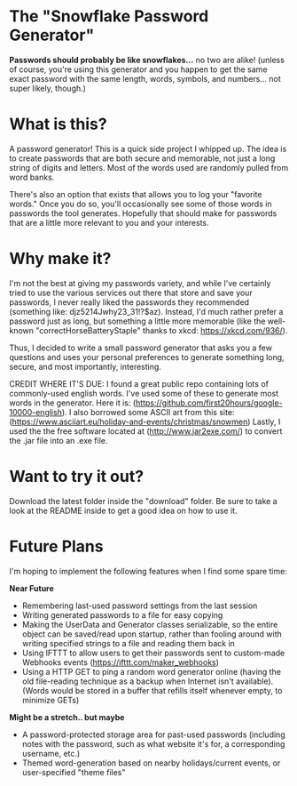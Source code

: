 # The "Snowflake Password Generator"

__Passwords should probably be like snowflakes...__ no two are alike! (unless of course, you're using this generator and you happen to get the same exact password with the same length, words, symbols, and numbers... not super likely, though.)

# What is this?
A password generator! This is a quick side project I whipped up. The idea is to create passwords that are both secure and memorable, not just a long string of digits and letters. Most of the words used are randomly pulled from word banks.

There's also an option that exists that allows you to log your "favorite words." Once you do so, you'll occasionally see some of those words in passwords the tool generates. Hopefully that should make for passwords that are a little more relevant to you and your interests.

# Why make it?
I'm not the best at giving my passwords variety, and while I've certainly tried to use the various services out there that store and save your passwords, I never really liked the passwords they recommended (something like: djz5214Jwhy23_31!?$az). Instead, I'd much rather prefer a password just as long, but something a little more memorable (like the well-known "correctHorseBatteryStaple" thanks to xkcd: https://xkcd.com/936/).

Thus, I decided to write a small password generator that asks you a few questions and uses your personal preferences to generate something long, secure, and most importantly, interesting.

CREDIT WHERE IT'S DUE:
I found a great public repo containing lots of commonly-used english words. I've used some of these to generate most words in the generator. Here it is: (https://github.com/first20hours/google-10000-english).
I also borrowed some ASCII art from this site: (https://www.asciiart.eu/holiday-and-events/christmas/snowmen)
Lastly, I used the the free software located at (http://www.jar2exe.com/) to convert the .jar file into an .exe file.

# Want to try it out?
Download the latest folder inside the "download" folder. Be sure to take a look at the README inside to get a good idea on how to use it.

# Future Plans
I'm hoping to implement the following features when I find some spare time:

**Near Future**
- Remembering last-used password settings from the last session
- Writing generated passwords to a file for easy copying
- Making the UserData and Generator classes serializable, so the entire object can be saved/read upon startup, rather than fooling around with writing specified strings to a file and reading them back in
- Using IFTTT to allow users to get their passwords sent to custom-made Webhooks events (https://ifttt.com/maker_webhooks)
- Using a HTTP GET to ping a random word generator online (having the old file-reading technique as a backup when Internet isn't available). (Words would be stored in a buffer that refills itself whenever empty, to minimize GETs)

**Might be a stretch.. but maybe**
- A password-protected storage area for past-used passwords (including notes with the password, such as what website it's for, a corresponding username, etc.)
- Themed word-generation based on nearby holidays/current events, or user-specified "theme files"
